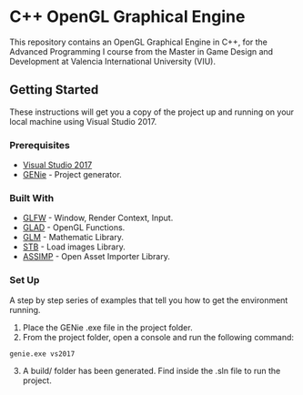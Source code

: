 # C++ OpenGL Graphical Engine

This repository contains an OpenGL Graphical Engine in C++, for the Advanced Programming I course from the Master in Game Design and Development at Valencia International University (VIU).

## Getting Started

These instructions will get you a copy of the project up and running on your local machine using Visual Studio 2017.

### Prerequisites

* [Visual Studio 2017](https://visualstudio.microsoft.com/es/downloads/?rr=https%3A%2F%2Fwww.google.com%2F)
* [GENie](https://github.com/bkaradzic/GENie) - Project generator.


### Built With

* [GLFW](http://www.glfw.org/) - Window, Render Context, Input.
* [GLAD](http://glad.dav1d.de/) - OpenGL Functions.
* [GLM](https://glm.g-truc.net/0.9.9/index.html) - Mathematic Library.
* [STB](https://github.com/nothings/stb) - Load images Library.
* [ASSIMP](http://www.assimp.org/index.php/downloads) - Open Asset Importer Library.

### Set Up

A step by step series of examples that tell you how to get the environment running.

1. Place the GENie .exe file in the project folder.
2. From the project folder, open a console and run the following command: 
  ```
  genie.exe vs2017
  ```
3. A build/ folder has been generated. Find inside the .sln file to run the project.
